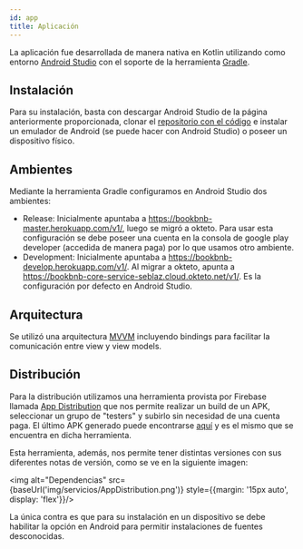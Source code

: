 ```yaml
---
id: app
title: Aplicación
---
```


La aplicación fue desarrollada de manera nativa en Kotlin utilizando como entorno [Android Studio](https://developer.android.com/studio) con el soporte de la herramienta [Gradle](https://gradle.org/).

## Instalación

Para su instalación, basta con descargar Android Studio de la página anteriormente proporcionada, clonar el [repositorio con el código](https://github.com/BookBnB/android-app) e instalar un emulador de Android (se puede hacer con Android Studio) o poseer un dispositivo físico.

## Ambientes

Mediante la herramienta Gradle configuramos en Android Studio dos ambientes:

- Release: Inicialmente apuntaba a https://bookbnb-master.herokuapp.com/v1/, luego se migró a okteto. Para usar esta configuración se debe poseer una cuenta en la consola de google play developer (accedida de manera paga) por lo que usamos otro ambiente.
- Development: Inicialmente apuntaba a https://bookbnb-develop.herokuapp.com/v1/. Al migrar a okteto, apunta a https://bookbnb-core-service-seblaz.cloud.okteto.net/v1/. Es la configuración por defecto en Android Studio.

## Arquitectura

Se utilizó una arquitectura [MVVM](https://es.wikipedia.org/wiki/Modelo%E2%80%93vista%E2%80%93modelo_de_vista) incluyendo bindings para facilitar la comunicación entre view y view models.


## Distribución

Para la distribución utilizamos una herramienta provista por Firebase llamada [App Distribution](https://firebase.google.com/docs/app-distribution) que nos permite realizar un build de un APK, seleccionar un grupo de "testers" y subirlo sin necesidad de una cuenta paga. El último APK generado puede encontrarse [aquí](https://github.com/BookBnB/bookbnb.github.io/raw/doc/static/bookbnb.apk) y es el mismo que se encuentra en dicha herramienta.

Esta herramienta, además, nos permite tener distintas versiones con sus diferentes notas de versión, como se ve en la siguiente imagen:

<img alt="Dependencias" src={baseUrl('img/servicios/AppDistribution.png')} style={{margin: '15px auto', display: 'flex'}}/>

La única contra es que para su instalación en un dispositivo se debe habilitar la opción en Android para permitir instalaciones de fuentes desconocidas.
